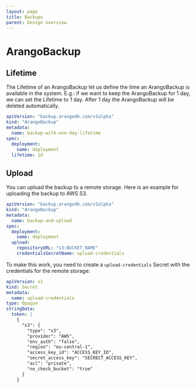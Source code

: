 ```yaml
---
layout: page
title: Backups
parent: Design overview
---
```


# ArangoBackup

## Lifetime

The Lifetime of an ArangoBackup let us define the time an ArangoBackup is available in the system. 
E.g.: if we want to keep the ArangoBackup for 1 day, we can set the Lifetime to 1 day. After 1 day the ArangoBackup will be deleted automatically.

```yaml
apiVersion: "backup.arangodb.com/v1alpha"
kind: "ArangoBackup"
metadata:
  name: backup-with-one-day-lifetime
spec:
  deployment:
    name: deployment
  lifetime: 1d
```

## Upload

You can upload the backup to a remote storage.
Here is an example for uploading the backup to AWS S3.

```yaml
apiVersion: "backup.arangodb.com/v1alpha"
kind: "ArangoBackup"
metadata:
  name: backup-and-upload
spec:
  deployment:
    name: deployment
  upload:
    repositoryURL: "s3:BUCKET_NAME"
    credentialsSecretName: upload-credentials
```

To make this work, you need to create a `upload-credentials` Secret with the credentials for the remote storage:

```yaml
apiVersion: v1
kind: Secret
metadata:
  name: upload-credentials
type: Opaque
stringData:
  token: |
    {
      "s3": {
        "type": "s3",
        "provider": "AWS",
        "env_auth": "false",
        "region": "eu-central-1",
        "access_key_id": "ACCESS_KEY_ID",
        "secret_access_key": "SECRECT_ACCESS_KEY",
        "acl": "private",
        "no_check_bucket": "true"
      }
    }
```
